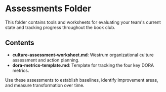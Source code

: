 # Assessments Folder

This folder contains tools and worksheets for evaluating your team's current state and tracking progress throughout the book club.

## Contents

- **culture-assessment-worksheet.md**: Westrum organizational culture assessment and action planning.
- **dora-metrics-template.md**: Template for tracking the four key DORA metrics.

Use these assessments to establish baselines, identify improvement areas, and measure transformation over time.
